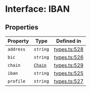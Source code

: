 # Interface: IBAN

## Properties

| Property | Type | Defined in |
| ------ | ------ | ------ |
| `address` | `string` | [types.ts:528](https://github.com/monerium/js-monorepo/blob/main/packages/sdk/src/types.ts#L528) |
| `bic` | `string` | [types.ts:526](https://github.com/monerium/js-monorepo/blob/main/packages/sdk/src/types.ts#L526) |
| `chain` | [`Chain`](/docs/packages/sdk/type-aliases/Chain.md) | [types.ts:529](https://github.com/monerium/js-monorepo/blob/main/packages/sdk/src/types.ts#L529) |
| `iban` | `string` | [types.ts:525](https://github.com/monerium/js-monorepo/blob/main/packages/sdk/src/types.ts#L525) |
| `profile` | `string` | [types.ts:527](https://github.com/monerium/js-monorepo/blob/main/packages/sdk/src/types.ts#L527) |
